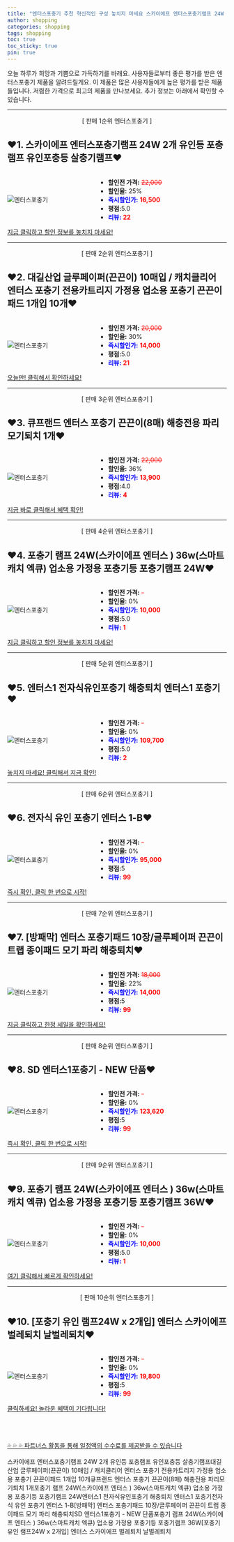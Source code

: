 ```yaml
---
title: "엔터스포충기 추천 혁신적인 구성 놓치지 마세요 스카이에프 엔터스포충기램프 24W 2개 유인등"
author: shopping
categories: shopping
tags: shopping
toc: true
toc_sticky: true
pin: true
---
```

오늘 하루가 희망과 기쁨으로 가득하기를 바래요. 사용자들로부터 좋은 평가를 받은 엔터스포충기 제품을 알려드릴게요. 이 제품은 많은 사용자들에게 높은 평가를 받은 제품들입니다. 저렴한 가격으로 최고의 제품을 만나보세요. 추가 정보는 아래에서 확인할 수 있습니다.

---
<p class="toplist" style="margin: 0 auto; display: block; width: fit-content;">[ 판매 1순위 엔터스포충기 ]</p>

<h2><strong>❤️1. 스카이에프 엔터스포충기램프 24W 2개 유인등 포충램프 유인포충등 살충기램프❤️</strong></h2>

<div style="display: flex; align-items: center;">
    <div style="flex: 0.4;">
        <img src="https://thumbnail8.coupangcdn.com/thumbnails/remote/230x230ex/image/vendor_inventory/9f25/87a1c5e2ca7acb16667dd898fd9c8aa6d42534b338c72603992522cab144.jpg" alt="엔터스포충기" style="max-width: 100%;">
    </div>
    <div style="flex: 0.6; margin-left: 10px;">
        <ul>
            <li><strong>할인전 가격:</strong> <del style="color: red;">22,000</del></li>
            <li><strong>할인율:</strong> 25%</li>
            <li><span style='color:blue'><strong>즉시할인가:</strong></span> <span style='color:red'><strong>16,500</strong></span></li>
            <li><strong>평점:</strong>5.0</li>
            <li><span style='color:blue'><strong>리뷰:</strong></span> <span style='color:red'><strong>22</strong></span></li>
        </ul>
    </div>
</div>
<div class="center">
    <a href="https://William4Davisa.github.io?lptag=AF9450613&subid=githubio&pageKey=7657536726&traceid=V0-153&itemId=20391834179&vendorItemId=86064596708" class="myButton">
        지금 클릭하고 할인 정보를 놓치지 마세요!
    </a>
</div>


---
<p class="toplist" style="margin: 0 auto; display: block; width: fit-content;">[ 판매 2순위 엔터스포충기 ]</p>

<h2><strong>❤️2. 대길산업 글루페이퍼(끈끈이) 10매입 / 캐치클리어 엔터스 포충기 전용카트리지 가정용 업소용 포충기 끈끈이패드 1개입 10개❤️</strong></h2>

<div style="display: flex; align-items: center;">
    <div style="flex: 0.4;">
        <img src="https://thumbnail8.coupangcdn.com/thumbnails/remote/230x230ex/image/vendor_inventory/dd80/fa4c9bba9cba121d6d08c4c19776ed1034d82c6632504fbd1a1ff7037379.jpg" alt="엔터스포충기" style="max-width: 100%;">
    </div>
    <div style="flex: 0.6; margin-left: 10px;">
        <ul>
            <li><strong>할인전 가격:</strong> <del style="color: red;">20,000</del></li>
            <li><strong>할인율:</strong> 30%</li>
            <li><span style='color:blue'><strong>즉시할인가:</strong></span> <span style='color:red'><strong>14,000</strong></span></li>
            <li><strong>평점:</strong>5.0</li>
            <li><span style='color:blue'><strong>리뷰:</strong></span> <span style='color:red'><strong>21</strong></span></li>
        </ul>
    </div>
</div>
<div class="center">
    <a href="https://William4Davisa.github.io?lptag=AF9450613&subid=githubio&pageKey=7400197551&traceid=V0-153&itemId=19152452219&vendorItemId=80119182390" class="myButton">
        오늘만! 클릭해서 확인하세요!
    </a>
</div>


---
<p class="toplist" style="margin: 0 auto; display: block; width: fit-content;">[ 판매 3순위 엔터스포충기 ]</p>

<h2><strong>❤️3. 큐프랜드 엔터스 포충기 끈끈이(8매) 해충전용 파리모기퇴치 1개❤️</strong></h2>

<div style="display: flex; align-items: center;">
    <div style="flex: 0.4;">
        <img src="https://thumbnail7.coupangcdn.com/thumbnails/remote/230x230ex/image/vendor_inventory/da1c/da289a781a1ef722b5041d901a5b54228fe369d4fd61a369ce0cfd042f92.jpg" alt="엔터스포충기" style="max-width: 100%;">
    </div>
    <div style="flex: 0.6; margin-left: 10px;">
        <ul>
            <li><strong>할인전 가격:</strong> <del style="color: red;">22,000</del></li>
            <li><strong>할인율:</strong> 36%</li>
            <li><span style='color:blue'><strong>즉시할인가:</strong></span> <span style='color:red'><strong>13,900</strong></span></li>
            <li><strong>평점:</strong>4.0</li>
            <li><span style='color:blue'><strong>리뷰:</strong></span> <span style='color:red'><strong>4</strong></span></li>
        </ul>
    </div>
</div>
<div class="center">
    <a href="https://William4Davisa.github.io?lptag=AF9450613&subid=githubio&pageKey=1976902477&traceid=V0-153&itemId=3362832624&vendorItemId=70770134533" class="myButton">
        지금 바로 클릭해서 혜택 확인!
    </a>
</div>


---
<p class="toplist" style="margin: 0 auto; display: block; width: fit-content;">[ 판매 4순위 엔터스포충기 ]</p>

<h2><strong>❤️4. 포충기 램프 24W(스카이에프 엔터스 ) 36w(스마트캐치 엑큐) 업소용 가정용 포충기등 포충기램프 24W❤️</strong></h2>

<div style="display: flex; align-items: center;">
    <div style="flex: 0.4;">
        <img src="https://thumbnail9.coupangcdn.com/thumbnails/remote/230x230ex/image/vendor_inventory/e545/c2ccd043a1019346ed7ea5587202fc9fe5657f6d348771d75c1eba0da2f2.jpg" alt="엔터스포충기" style="max-width: 100%;">
    </div>
    <div style="flex: 0.6; margin-left: 10px;">
        <ul>
            <li><strong>할인전 가격:</strong> <del style="color: red;">-</del></li>
            <li><strong>할인율:</strong> 0%</li>
            <li><span style='color:blue'><strong>즉시할인가:</strong></span> <span style='color:red'><strong>10,000</strong></span></li>
            <li><strong>평점:</strong>5.0</li>
            <li><span style='color:blue'><strong>리뷰:</strong></span> <span style='color:red'><strong>1</strong></span></li>
        </ul>
    </div>
</div>
<div class="center">
    <a href="https://William4Davisa.github.io?lptag=AF9450613&subid=githubio&pageKey=6431081726&traceid=V0-153&itemId=13880625832&vendorItemId=81130437658" class="myButton">
        지금 클릭하고 할인 정보를 놓치지 마세요!
    </a>
</div>


---
<p class="toplist" style="margin: 0 auto; display: block; width: fit-content;">[ 판매 5순위 엔터스포충기 ]</p>

<h2><strong>❤️5. 엔터스1 전자식유인포충기 해충퇴치 엔터스1 포충기❤️</strong></h2>

<div style="display: flex; align-items: center;">
    <div style="flex: 0.4;">
        <img src="https://thumbnail6.coupangcdn.com/thumbnails/remote/230x230ex/image/vendor_inventory/images/2017/04/04/9/5/e4b68b31-7af6-43d8-a5ee-c47e5b7a0d18.jpg" alt="엔터스포충기" style="max-width: 100%;">
    </div>
    <div style="flex: 0.6; margin-left: 10px;">
        <ul>
            <li><strong>할인전 가격:</strong> <del style="color: red;">-</del></li>
            <li><strong>할인율:</strong> 0%</li>
            <li><span style='color:blue'><strong>즉시할인가:</strong></span> <span style='color:red'><strong>109,700</strong></span></li>
            <li><strong>평점:</strong>5.0</li>
            <li><span style='color:blue'><strong>리뷰:</strong></span> <span style='color:red'><strong>2</strong></span></li>
        </ul>
    </div>
</div>
<div class="center">
    <a href="https://William4Davisa.github.io?lptag=AF9450613&subid=githubio&pageKey=18396343&traceid=V0-153&itemId=73971000&vendorItemId=3122216021" class="myButton">
        놓치지 마세요! 클릭해서 지금 확인!
    </a>
</div>


---
<p class="toplist" style="margin: 0 auto; display: block; width: fit-content;">[ 판매 6순위 엔터스포충기 ]</p>

<h2><strong>❤️6. 전자식 유인 포충기 엔터스 1-B❤️</strong></h2>

<div style="display: flex; align-items: center;">
    <div style="flex: 0.4;">
        <img src="https://thumbnail6.coupangcdn.com/thumbnails/remote/230x230ex/image/vendor_inventory/bc48/aaf1073b21a562bb75c72d60636c83972e922da465caca4ac68bb72ef114.jpeg" alt="엔터스포충기" style="max-width: 100%;">
    </div>
    <div style="flex: 0.6; margin-left: 10px;">
        <ul>
            <li><strong>할인전 가격:</strong> <del style="color: red;">-</del></li>
            <li><strong>할인율:</strong> 0%</li>
            <li><span style='color:blue'><strong>즉시할인가:</strong></span> <span style='color:red'><strong>95,000</strong></span></li>
            <li><strong>평점:</strong>5</li>
            <li><span style='color:blue'><strong>리뷰:</strong></span> <span style='color:red'><strong>99</strong></span></li>
        </ul>
    </div>
</div>
<div class="center">
    <a href="https://William4Davisa.github.io?lptag=AF9450613&subid=githubio&pageKey=6795557114&traceid=V0-153&itemId=16022752612&vendorItemId=83227112339" class="myButton">
        즉시 확인, 클릭 한 번으로 시작!
    </a>
</div>


---
<p class="toplist" style="margin: 0 auto; display: block; width: fit-content;">[ 판매 7순위 엔터스포충기 ]</p>

<h2><strong>❤️7. [방패막] 엔터스 포충기패드 10장/글루페이퍼 끈끈이 트랩 종이패드 모기 파리 해충퇴치❤️</strong></h2>

<div style="display: flex; align-items: center;">
    <div style="flex: 0.4;">
        <img src="https://thumbnail9.coupangcdn.com/thumbnails/remote/230x230ex/image/vendor_inventory/0ec4/e9e7159098f1a825233d7c065dac2247e5ce323db01403f07052f7021f82.jpg" alt="엔터스포충기" style="max-width: 100%;">
    </div>
    <div style="flex: 0.6; margin-left: 10px;">
        <ul>
            <li><strong>할인전 가격:</strong> <del style="color: red;">18,000</del></li>
            <li><strong>할인율:</strong> 22%</li>
            <li><span style='color:blue'><strong>즉시할인가:</strong></span> <span style='color:red'><strong>14,000</strong></span></li>
            <li><strong>평점:</strong>5</li>
            <li><span style='color:blue'><strong>리뷰:</strong></span> <span style='color:red'><strong>99</strong></span></li>
        </ul>
    </div>
</div>
<div class="center">
    <a href="https://William4Davisa.github.io?lptag=AF9450613&subid=githubio&pageKey=7060421419&traceid=V0-153&itemId=17504517259&vendorItemId=84671824512" class="myButton">
        지금 클릭하고 한정 세일을 확인하세요!
    </a>
</div>


---
<p class="toplist" style="margin: 0 auto; display: block; width: fit-content;">[ 판매 8순위 엔터스포충기 ]</p>

<h2><strong>❤️8. SD 엔터스1포충기 - NEW 단품❤️</strong></h2>

<div style="display: flex; align-items: center;">
    <div style="flex: 0.4;">
        <img src="https://thumbnail6.coupangcdn.com/thumbnails/remote/230x230ex/image/vendor_inventory/a02a/a3ebda2e7a5777765a4a8ec4b4471e5179928f158c65d5643afc6f83d5a5.jpg" alt="엔터스포충기" style="max-width: 100%;">
    </div>
    <div style="flex: 0.6; margin-left: 10px;">
        <ul>
            <li><strong>할인전 가격:</strong> <del style="color: red;">-</del></li>
            <li><strong>할인율:</strong> 0%</li>
            <li><span style='color:blue'><strong>즉시할인가:</strong></span> <span style='color:red'><strong>123,620</strong></span></li>
            <li><strong>평점:</strong>5</li>
            <li><span style='color:blue'><strong>리뷰:</strong></span> <span style='color:red'><strong>99</strong></span></li>
        </ul>
    </div>
</div>
<div class="center">
    <a href="https://William4Davisa.github.io?lptag=AF9450613&subid=githubio&pageKey=6448493528&traceid=V0-153&itemId=13988329931&vendorItemId=82482161784" class="myButton">
        즉시 확인, 클릭 한 번으로 시작!
    </a>
</div>


---
<p class="toplist" style="margin: 0 auto; display: block; width: fit-content;">[ 판매 9순위 엔터스포충기 ]</p>

<h2><strong>❤️9. 포충기 램프 24W(스카이에프 엔터스 ) 36w(스마트캐치 엑큐) 업소용 가정용 포충기등 포충기램프 36W❤️</strong></h2>

<div style="display: flex; align-items: center;">
    <div style="flex: 0.4;">
        <img src="https://thumbnail9.coupangcdn.com/thumbnails/remote/230x230ex/image/vendor_inventory/e545/c2ccd043a1019346ed7ea5587202fc9fe5657f6d348771d75c1eba0da2f2.jpg" alt="엔터스포충기" style="max-width: 100%;">
    </div>
    <div style="flex: 0.6; margin-left: 10px;">
        <ul>
            <li><strong>할인전 가격:</strong> <del style="color: red;">-</del></li>
            <li><strong>할인율:</strong> 0%</li>
            <li><span style='color:blue'><strong>즉시할인가:</strong></span> <span style='color:red'><strong>10,000</strong></span></li>
            <li><strong>평점:</strong>5.0</li>
            <li><span style='color:blue'><strong>리뷰:</strong></span> <span style='color:red'><strong>1</strong></span></li>
        </ul>
    </div>
</div>
<div class="center">
    <a href="https://William4Davisa.github.io?lptag=AF9450613&subid=githubio&pageKey=6431081726&traceid=V0-153&itemId=13880625838&vendorItemId=81130437669" class="myButton">
        여기 클릭해서 빠르게 확인하세요!
    </a>
</div>


---
<p class="toplist" style="margin: 0 auto; display: block; width: fit-content;">[ 판매 10순위 엔터스포충기 ]</p>

<h2><strong>❤️10. [포충기 유인 램프24W x 2개입] 엔터스 스카이에프 벌레퇴치 날벌레퇴치❤️</strong></h2>

<div style="display: flex; align-items: center;">
    <div style="flex: 0.4;">
        <img src="https://thumbnail6.coupangcdn.com/thumbnails/remote/230x230ex/image/vendor_inventory/5a7b/5c174b14a2faaf689524b7c6b5f9e2c94d8e7edf9c5a914a9c82628b1fe6.jpg" alt="엔터스포충기" style="max-width: 100%;">
    </div>
    <div style="flex: 0.6; margin-left: 10px;">
        <ul>
            <li><strong>할인전 가격:</strong> <del style="color: red;">-</del></li>
            <li><strong>할인율:</strong> 0%</li>
            <li><span style='color:blue'><strong>즉시할인가:</strong></span> <span style='color:red'><strong>19,800</strong></span></li>
            <li><strong>평점:</strong>5</li>
            <li><span style='color:blue'><strong>리뷰:</strong></span> <span style='color:red'><strong>99</strong></span></li>
        </ul>
    </div>
</div>
<div class="center">
    <a href="https://William4Davisa.github.io?lptag=AF9450613&subid=githubio&pageKey=7534724470&traceid=V0-153&itemId=19792577948&vendorItemId=86895124947" class="myButton">
        클릭하세요! 놀라운 혜택이 기다립니다!
    </a>
</div>

<br><br><br>[💦 💦 💦 파트너스 활동을 통해 일정액의 수수료를 제공받을 수 있습니다](https://link.coupang.com/a/bcpT2c)<br><br>스카이에프 엔터스포충기램프 24W 2개 유인등 포충램프 유인포충등 살충기램프대길산업 글루페이퍼(끈끈이) 10매입 / 캐치클리어 엔터스 포충기 전용카트리지 가정용 업소용 포충기 끈끈이패드 1개입 10개큐프랜드 엔터스 포충기 끈끈이(8매) 해충전용 파리모기퇴치 1개포충기 램프 24W(스카이에프 엔터스 ) 36w(스마트캐치 엑큐) 업소용 가정용 포충기등 포충기램프 24W엔터스1 전자식유인포충기 해충퇴치 엔터스1 포충기전자식 유인 포충기 엔터스 1-B[방패막] 엔터스 포충기패드 10장/글루페이퍼 끈끈이 트랩 종이패드 모기 파리 해충퇴치SD 엔터스1포충기 - NEW 단품포충기 램프 24W(스카이에프 엔터스 ) 36w(스마트캐치 엑큐) 업소용 가정용 포충기등 포충기램프 36W[포충기 유인 램프24W x 2개입] 엔터스 스카이에프 벌레퇴치 날벌레퇴치
